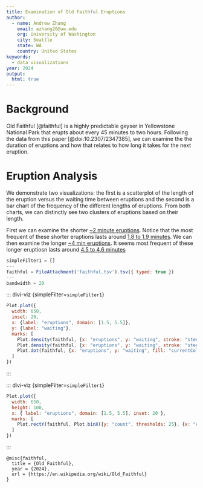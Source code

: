 ```yaml
---
title: Examination of Old Faithful Eruptions
author:
  - name: Andrew Zhang
    email: azhang26@uw.edu
    org: University of Washington
    city: Seattle
    state: WA
    country: United States
keywords:
  - data visualizations
year: 2024
output:
  html: true
---
```


# Background

Old Faithful [@faithful] is a highly predictable geyser in Yellowstone National Park that erupts about every 45 minutes to two hours. Following the data from this paper [@doi:10.2307/2347385], we can examine the the duration of eruptions and how that relates to how long it takes for the next eruption.

# Eruption Analysis
We demonstrate two visualizations: the first is a scatterplot of the length of the eruption versus the waiting time between eruptions and the second is a bar chart of the frequency of the different lengths of eruptions. From both charts, we can distinctly see two clusters of eruptions based on their length.

First we can examine the shorter [~2 minute eruptions](`simpleFilter1=[['eruptions',0,2.5]]`). Notice that the most frequent of these shorter eruptions lasts around [1.8 to 1.9 minutes](`simpleFilter1=[['eruptions',1.8,1.9]]`). We can then examine the longer [~4 min eruptions](`simpleFilter1=[['eruptions',3.5,5.5]]`). It seems most frequent of these longer eruptiosn lasts around [4.5 to 4.6 minutes](`simpleFilter1=[['eruptions',4.5,4.6]]`)

```js
simpleFilter1 = []
---
faithful = FileAttachment('faithful.tsv').tsv({ typed: true })
---
bandwidth = 20
```
::: divi-viz {simpleFilter=`simpleFilter1`}
``` js
Plot.plot({
  width: 650,
  inset: 20,
  x: {label: "eruptions", domain: [1.5, 5.5]},
  y: {label: "waiting"},
  marks: [
    Plot.density(faithful, {x: "eruptions", y: "waiting", stroke: "steelblue", strokeWidth: 0.25, bandwidth}),
    Plot.density(faithful, {x: "eruptions", y: "waiting", stroke: "steelblue", thresholds: 4, bandwidth}),
    Plot.dot(faithful, {x: "eruptions", y: "waiting", fill: "currentColor", r: 1.5})
  ]
})
```
:::

::: divi-viz {simpleFilter=`simpleFilter1`}
``` js
Plot.plot({
  width: 650,
  height: 100,
  x: { label: "eruptions", domain: [1.5, 5.5], inset: 20 },
  marks: [
    Plot.rectY(faithful, Plot.binX({y: "count", thresholds: 25}, {x: "eruptions", "fill": "steelblue"}))
  ]
})
```
:::

~~~ bibliography
@misc{faithful,
  title = {Old Faithful},
  year = {2024},
  url = {https://en.wikipedia.org/wiki/Old_Faithful}
}
~~~
